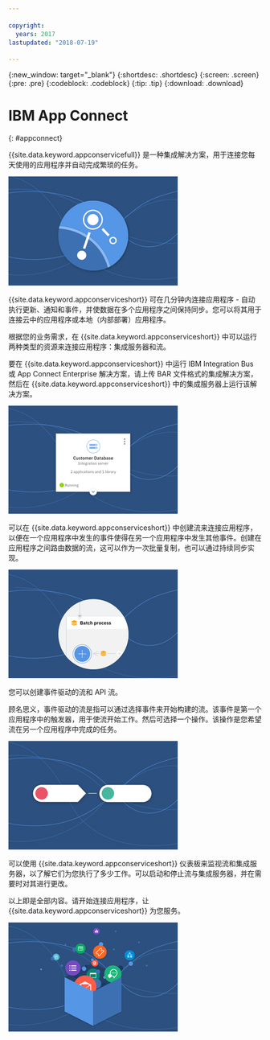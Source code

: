```yaml
---

copyright:
  years: 2017
lastupdated: "2018-07-19"

---
```


{:new_window: target="_blank"}
{:shortdesc: .shortdesc}
{:screen: .screen}
{:pre: .pre}
{:codeblock: .codeblock}
{:tip: .tip} 
{:download: .download}


# IBM App Connect 
{: #appconnect}

{{site.data.keyword.appconservicefull}} 是一种集成解决方案，用于连接您每天使用的应用程序并自动完成繁琐的任务。

![显示产品徽标的图像](images/CarouselWelcome.jpg)

{{site.data.keyword.appconserviceshort}} 可在几分钟内连接应用程序 - 自动执行更新、通知和事件，并使数据在多个应用程序之间保持同步。您可以将其用于连接云中的应用程序或本地（内部部署）应用程序。  

根据您的业务需求，在 {{site.data.keyword.appconserviceshort}} 中可以运行两种类型的资源来连接应用程序：集成服务器和流。  

要在 {{site.data.keyword.appconserviceshort}} 中运行 IBM Integration Bus 或 App Connect Enterprise 解决方案，请上传 BAR 文件格式的集成解决方案，然后在 {{site.data.keyword.appconserviceshort}} 中的集成服务器上运行该解决方案。

![在 {{site.data.keyword.appconserviceshort}} 仪表板上显示“集成服务器”磁贴的图像](images/CarouseliServer.jpg)

可以在 {{site.data.keyword.appconserviceshort}} 中创建流来连接应用程序，以便在一个应用程序中发生的事件使得在另一个应用程序中发生其他事件。创建在应用程序之间路由数据的流，这可以作为一次批量复制，也可以通过持续同步实现。

![显示 {{site.data.keyword.appconserviceshort}} 中批处理过程一部分的图像](images/CarouselBatch.jpg)

您可以创建事件驱动的流和 API 流。

顾名思义，事件驱动的流是指可以通过选择事件来开始构建的流。该事件是第一个应用程序中的触发器，用于使流开始工作。然后可选择一个操作。该操作是您希望流在另一个应用程序中完成的任务。 

![表示 {{site.data.keyword.appconserviceshort}} 中事件驱动的流的图像](images/CarouselEventFlow.jpg)

可以使用 {{site.data.keyword.appconserviceshort}} 仪表板来监视流和集成服务器，以了解它们为您执行了多少工作。可以启动和停止流与集成服务器，并在需要时对其进行更改。

以上即是全部内容。请开始连接应用程序，让 {{site.data.keyword.appconserviceshort}} 为您服务。

![表示可以在 {{site.data.keyword.appconserviceshort}} 中连接的大量应用程序的图像](images/CarouselThatsIt.jpg)
